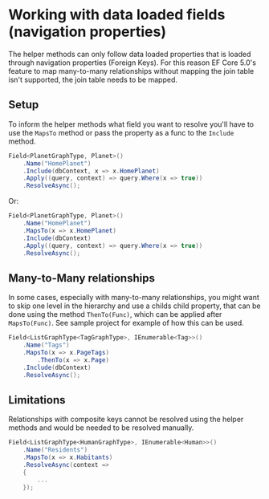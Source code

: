 # Working with data loaded fields (navigation properties)

The helper methods can only follow data loaded properties that is loaded through navigation properties (Foreign Keys). For this reason EF Core 5.0's feature to map many-to-many relationships without mapping the join table isn't supported, the join table needs to be mapped.

## Setup

To inform the helper methods what field you want to resolve you'll have to use the `MapsTo` method or pass the property as a func to the `Include` method.

```c#
Field<PlanetGraphType, Planet>()
    .Name("HomePlanet")
    .Include(dbContext, x => x.HomePlanet)
    .Apply((query, context) => query.Where(x => true))
    .ResolveAsync();
```

Or:

```c#
Field<PlanetGraphType, Planet>()
    .Name("HomePlanet")
    .MapsTo(x => x.HomePlanet)
    .Include(dbContext)
    .Apply((query, context) => query.Where(x => true))
    .ResolveAsync();
```

## Many-to-Many relationships

In some cases, especially with many-to-many relationships, you might want to skip one level in the hierarchy and use a childs child property, that can be done using the method `ThenTo(Func)`, which can be applied after `MapsTo(Func)`. See sample project for example of how this can be used.

```c#
Field<ListGraphType<TagGraphType>, IEnumerable<Tag>>()
    .Name("Tags")
    .MapsTo(x => x.PageTags)
        .ThenTo(x => x.Page)
    .Include(dbContext)
    .ResolveAsync();
```

## Limitations

Relationships with composite keys cannot be resolved using the helper methods and would be needed to be resolved manually.

```c#
Field<ListGraphType<HumanGraphType>, IEnumerable<Human>>()
    .Name("Residents")
    .MapsTo(x => x.Habitants)
    .ResolveAsync(context =>
    {
        ...
    });
```